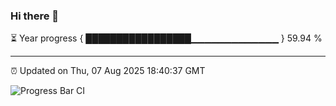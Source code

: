 ### Hi there 👋

⏳ Year progress { █████████████████▁▁▁▁▁▁▁▁▁▁▁▁▁ } 59.94 %

---

⏰ Updated on Thu, 07 Aug 2025 18:40:37 GMT

![Progress Bar CI](https://github.com/ZhaoGui/ZhaoGui/workflows/Progress%20Bar%20CI/badge.svg)
